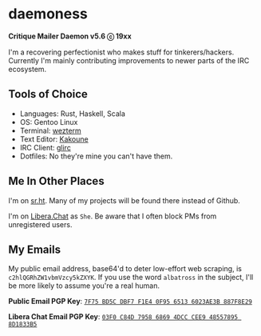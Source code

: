 # daemoness
__Critique Mailer Daemon v5.6 ⓒ 19xx__

I'm a recovering perfectionist who makes stuff for tinkerers/hackers.
Currently I'm mainly contributing improvements to newer parts of the IRC ecosystem.

## Tools of Choice

* Languages: Rust, Haskell, Scala
* OS: Gentoo Linux
* Terminal: [wezterm](https://github.com/wez/wezterm?tab=readme-ov-file#wezs-terminal)
* Text Editor: [Kakoune](https://kakoune.org/)
* IRC Client: [glirc](https://github.com/glguy/irc-core)
* Dotfiles: No they're mine you can't have them.

## Me In Other Places

I'm on [sr.ht](https://git.sr.ht/~daemoness/).
Many of my projects will be found there instead of Github.

I'm on [Libera.Chat](https://libera.chat/) as `She`.
Be aware that I often block PMs from unregistered users.

## My Emails

My public email address, base64'd to deter low-effort web scraping,
is `c2hlQGRhZW1vbmVzcy5kZXYK`.
If you use the word `albatross` in the subject,
I'll be more likely to assume you're a real human.

**Public Email PGP Key**: [`7F75 BD5C DBF7 F1E4 0F95 6513 6023AE3B 887F8E29`](https://pgp.mit.edu/pks/lookup?op=get&search=0x6023AE3B887F8E29)

**Libera Chat Email PGP Key**: [`03F0 C84D 7958 6869 4DCC CEE9 48557895 8D1833B5`](https://libera.chat/.well-known/openpgpkey/hu/je1y7onasob5ee8c8qo5do7ca5fp6qsf?l=she)
